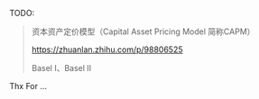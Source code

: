 TODO: 
> 资本资产定价模型（Capital Asset Pricing Model 简称CAPM）
> 
> https://zhuanlan.zhihu.com/p/98806525
>
> Basel I、Basel II
>
Thx For ...



